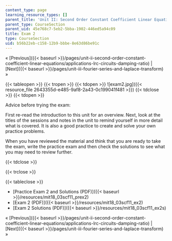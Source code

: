 ```yaml
---
content_type: page
learning_resource_types: []
parent_title: 'Unit II: Second Order Constant Coefficient Linear Equations'
parent_type: CourseSection
parent_uid: 45e768c7-5eb2-5bba-1902-446ed5a94c09
title: Exam 2
type: CourseSection
uid: b56b22eb-c158-12b9-bbbe-8e63d86be91c
---
```


« [Previous]({{< baseurl >}}/pages/unit-ii-second-order-constant-coefficient-linear-equations/applications-lrc-circuits-damping-ratio) | [Next]({{< baseurl >}}/pages/unit-iii-fourier-series-and-laplace-transform) »

{{< tableopen >}}
{{< tropen >}}
{{< tdopen >}}
![exam2.jpg]({{< resource_file 2643355d-e485-9af8-2a43-0c199041f481 >}})
{{< tdclose >}}
{{< tdopen >}}


Advice before trying the exam:

First re-read the introduction to this unit for an overview. Next, look at the titles of the sessions and notes in the unit to remind yourself in more detail what is covered. It is also a good practice to create and solve your own practice problems.

When you have reviewed the material and think that you are ready to take the exam, write the practice exam and then check the solutions to see what you may need to review further.


{{< tdclose >}}

{{< trclose >}}

{{< tableclose >}}

*   [Practice Exam 2 and Solutions (PDF)]({{< baseurl >}}/resources/mit18_03scf11_prex2)
*   [Exam 2 (PDF)]({{< baseurl >}}/resources/mit18_03scf11_ex2)
*   [Exam 2 Solutions (PDF)]({{< baseurl >}}/resources/mit18_03scf11_ex2s)

« [Previous]({{< baseurl >}}/pages/unit-ii-second-order-constant-coefficient-linear-equations/applications-lrc-circuits-damping-ratio) | [Next]({{< baseurl >}}/pages/unit-iii-fourier-series-and-laplace-transform) »
